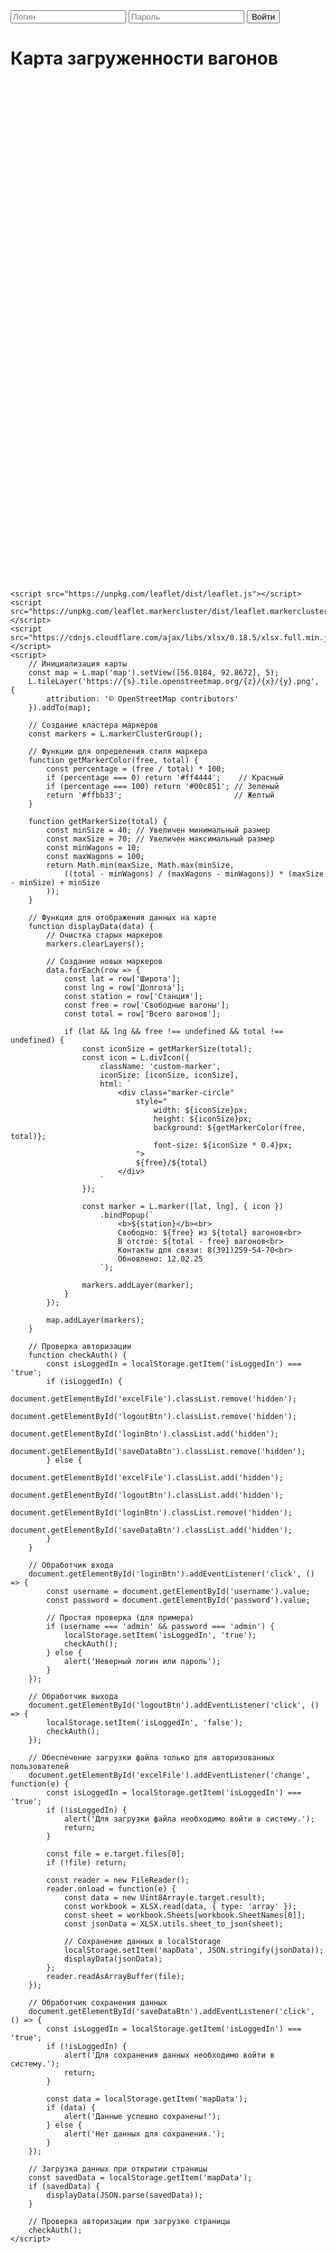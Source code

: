 <!DOCTYPE html>
<html lang="ru">
<head>
    <meta charset="UTF-8">
    <meta name="viewport" content="width=device-width, initial-scale=1.0">
    <title>Карта загруженности путей необщего пользования на Красноярской железной дороге</title>
    <link rel="stylesheet" href="https://unpkg.com/leaflet/dist/leaflet.css" />
    <link rel="stylesheet" href="https://unpkg.com/leaflet.markercluster/dist/MarkerCluster.css" />
    <link rel="stylesheet" href="https://unpkg.com/leaflet.markercluster/dist/MarkerCluster.Default.css" />
    <style>
        #map {
            height: 800px;
        }
        .custom-marker {
            background: transparent;
            border: none;
        }
        .marker-circle {
            border-radius: 50%;
            display: flex;
            align-items: center;
            justify-content: center;
            color: black; /* Черный цвет текста */
            font-weight: bold;
            font-family: Arial;
            box-shadow: 0 2px 5px rgba(0,0,0,0.3);
        }
        .auth-section {
            margin-bottom: 20px;
        }
        .hidden {
            display: none;
        }
    </style>
</head>
<body>
    <div class="auth-section">
        <input type="text" id="username" placeholder="Логин">
        <input type="password" id="password" placeholder="Пароль">
        <button id="loginBtn">Войти</button>
        <button id="logoutBtn" class="hidden">Выйти</button>
    </div>
    <h1>Карта загруженности вагонов</h1>
    <input type="file" id="excelFile" accept=".xlsx, .xls" class="hidden">
    <button id="saveDataBtn" class="hidden">Сохранить данные</button>
    <div id="map"></div>

    <script src="https://unpkg.com/leaflet/dist/leaflet.js"></script>
    <script src="https://unpkg.com/leaflet.markercluster/dist/leaflet.markercluster.js"></script>
    <script src="https://cdnjs.cloudflare.com/ajax/libs/xlsx/0.18.5/xlsx.full.min.js"></script>
    <script>
        // Инициализация карты
        const map = L.map('map').setView([56.0184, 92.8672], 5);
        L.tileLayer('https://{s}.tile.openstreetmap.org/{z}/{x}/{y}.png', {
            attribution: '© OpenStreetMap contributors'
        }).addTo(map);

        // Создание кластера маркеров
        const markers = L.markerClusterGroup();

        // Функции для определения стиля маркера
        function getMarkerColor(free, total) {
            const percentage = (free / total) * 100;
            if (percentage === 0) return '#ff4444';    // Красный
            if (percentage === 100) return '#00c851'; // Зеленый
            return '#ffbb33';                         // Желтый
        }

        function getMarkerSize(total) {
            const minSize = 40; // Увеличен минимальный размер
            const maxSize = 70; // Увеличен максимальный размер
            const minWagons = 10;
            const maxWagons = 100;
            return Math.min(maxSize, Math.max(minSize, 
                ((total - minWagons) / (maxWagons - minWagons)) * (maxSize - minSize) + minSize
            ));
        }

        // Функция для отображения данных на карте
        function displayData(data) {
            // Очистка старых маркеров
            markers.clearLayers();

            // Создание новых маркеров
            data.forEach(row => {
                const lat = row['Широта'];
                const lng = row['Долгота'];
                const station = row['Станция'];
                const free = row['Свободные вагоны'];
                const total = row['Всего вагонов'];

                if (lat && lng && free !== undefined && total !== undefined) {
                    const iconSize = getMarkerSize(total);
                    const icon = L.divIcon({
                        className: 'custom-marker',
                        iconSize: [iconSize, iconSize],
                        html: `
                            <div class="marker-circle" 
                                style="
                                    width: ${iconSize}px;
                                    height: ${iconSize}px;
                                    background: ${getMarkerColor(free, total)};
                                    font-size: ${iconSize * 0.4}px;
                                ">
                                ${free}/${total}
                            </div>
                        `
                    });

                    const marker = L.marker([lat, lng], { icon })
                        .bindPopup(`
                            <b>${station}</b><br>
                            Свободно: ${free} из ${total} вагонов<br>
                            В отстое: ${total - free} вагонов<br>
                            Контакты для связи: 8(391)259-54-70<br>
                            Обновлено: 12.02.25
                        `);

                    markers.addLayer(marker);
                }
            });

            map.addLayer(markers);
        }

        // Проверка авторизации
        function checkAuth() {
            const isLoggedIn = localStorage.getItem('isLoggedIn') === 'true';
            if (isLoggedIn) {
                document.getElementById('excelFile').classList.remove('hidden');
                document.getElementById('logoutBtn').classList.remove('hidden');
                document.getElementById('loginBtn').classList.add('hidden');
                document.getElementById('saveDataBtn').classList.remove('hidden');
            } else {
                document.getElementById('excelFile').classList.add('hidden');
                document.getElementById('logoutBtn').classList.add('hidden');
                document.getElementById('loginBtn').classList.remove('hidden');
                document.getElementById('saveDataBtn').classList.add('hidden');
            }
        }

        // Обработчик входа
        document.getElementById('loginBtn').addEventListener('click', () => {
            const username = document.getElementById('username').value;
            const password = document.getElementById('password').value;

            // Простая проверка (для примера)
            if (username === 'admin' && password === 'admin') {
                localStorage.setItem('isLoggedIn', 'true');
                checkAuth();
            } else {
                alert('Неверный логин или пароль');
            }
        });

        // Обработчик выхода
        document.getElementById('logoutBtn').addEventListener('click', () => {
            localStorage.setItem('isLoggedIn', 'false');
            checkAuth();
        });

        // Обеспечение загрузки файла только для авторизованных пользователей
        document.getElementById('excelFile').addEventListener('change', function(e) {
            const isLoggedIn = localStorage.getItem('isLoggedIn') === 'true';
            if (!isLoggedIn) {
                alert('Для загрузки файла необходимо войти в систему.');
                return;
            }

            const file = e.target.files[0];
            if (!file) return;

            const reader = new FileReader();
            reader.onload = function(e) {
                const data = new Uint8Array(e.target.result);
                const workbook = XLSX.read(data, { type: 'array' });
                const sheet = workbook.Sheets[workbook.SheetNames[0]];
                const jsonData = XLSX.utils.sheet_to_json(sheet);

                // Сохранение данных в localStorage
                localStorage.setItem('mapData', JSON.stringify(jsonData));
                displayData(jsonData);
            };
            reader.readAsArrayBuffer(file);
        });

        // Обработчик сохранения данных
        document.getElementById('saveDataBtn').addEventListener('click', () => {
            const isLoggedIn = localStorage.getItem('isLoggedIn') === 'true';
            if (!isLoggedIn) {
                alert('Для сохранения данных необходимо войти в систему.');
                return;
            }

            const data = localStorage.getItem('mapData');
            if (data) {
                alert('Данные успешно сохранены!');
            } else {
                alert('Нет данных для сохранения.');
            }
        });

        // Загрузка данных при открытии страницы
        const savedData = localStorage.getItem('mapData');
        if (savedData) {
            displayData(JSON.parse(savedData));
        }

        // Проверка авторизации при загрузке страницы
        checkAuth();
    </script>
</body>
</html>
